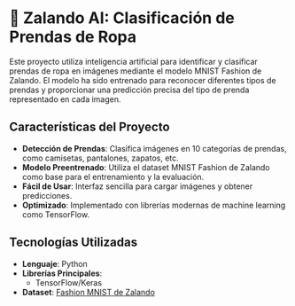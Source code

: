 # 🎩 Zalando AI: Clasificación de Prendas de Ropa 

Este proyecto utiliza inteligencia artificial para identificar y clasificar prendas de ropa en imágenes mediante el modelo MNIST Fashion de Zalando. El modelo ha sido entrenado para reconocer diferentes tipos de prendas y proporcionar una predicción precisa del tipo de prenda representado en cada imagen.

## Características del Proyecto
- **Detección de Prendas**: Clasifica imágenes en 10 categorías de prendas, como camisetas, pantalones, zapatos, etc.
- **Modelo Preentrenado**: Utiliza el dataset MNIST Fashion de Zalando como base para el entrenamiento y la evaluación.
- **Fácil de Usar**: Interfaz sencilla para cargar imágenes y obtener predicciones.
- **Optimizado**: Implementado con librerías modernas de machine learning como TensorFlow.

## Tecnologías Utilizadas
- **Lenguaje**: Python
- **Librerías Principales**: 
  - TensorFlow/Keras
- **Dataset**: [Fashion MNIST de Zalando](https://github.com/zalandoresearch/fashion-mnist)
